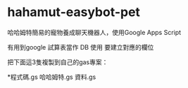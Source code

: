 # hahamut-easybot-pet

哈哈姆特簡易的寵物養成聊天機器人，使用Google Apps Script

有用到google 試算表當作 DB 使用
要建立對應的欄位

把下面這3隻複製到自己的gas專案：

  *程式碼.gs 哈哈姆特.gs 資料.gs

